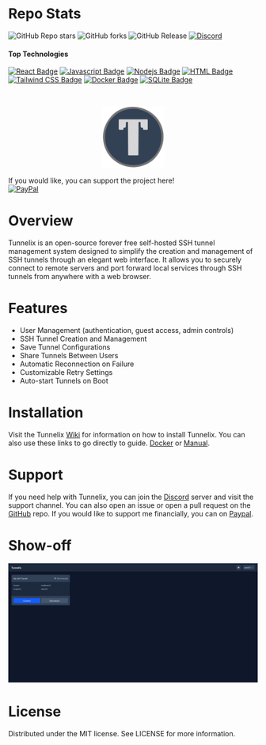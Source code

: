 # Repo Stats
![GitHub Repo stars](https://img.shields.io/github/stars/LukeGus/Tunnelix?style=flat&label=Stars)
![GitHub forks](https://img.shields.io/github/forks/LukeGus/Tunnelix?style=flat&label=Forks)
![GitHub Release](https://img.shields.io/github/v/release/LukeGus/Tunnelix?style=flat&label=Release)
<a href="https://discord.gg/jVQGdvHDrf"><img alt="Discord" src="https://img.shields.io/discord/1347374268253470720"></a>
#### Top Technologies
[![React Badge](https://img.shields.io/badge/-React-61DBFB?style=flat-square&labelColor=black&logo=react&logoColor=61DBFB)](#)
[![Javascript Badge](https://img.shields.io/badge/-Javascript-F0DB4F?style=flat-square&labelColor=black&logo=javascript&logoColor=F0DB4F)](#)
[![Nodejs Badge](https://img.shields.io/badge/-Nodejs-3C873A?style=flat-square&labelColor=black&logo=node.js&logoColor=3C873A)](#)
[![HTML Badge](https://img.shields.io/badge/-HTML-E34F26?style=flat-square&labelColor=black&logo=html5&logoColor=E34F26)](#)
[![Tailwind CSS Badge](https://img.shields.io/badge/-TailwindCSS-38B2AC?style=flat-square&labelColor=black&logo=tailwindcss&logoColor=38B2AC)](#)
[![Docker Badge](https://img.shields.io/badge/-Docker-2496ED?style=flat-square&labelColor=black&logo=docker&logoColor=2496ED)](#)
[![SQLite Badge](https://img.shields.io/badge/SQLite-07405E?style=flat-square&labelColor=black&logo=sqlite&logoColor=white)](#)


<br />
<p align="center">
  <a href="https://github.com/LukeGus/Tunnelix">
    <img alt="Tunnelix Banner" src=./public/favicon.svg style="width: 125px; height: auto;">  </a>
</p>

If you would like, you can support the project here!\
[![PayPal](https://img.shields.io/badge/PayPal-00457C?style=for-the-badge&logo=paypal&logoColor=white)](https://paypal.me/LukeGustafson803)

# Overview
Tunnelix is an open-source forever free self-hosted SSH tunnel management system designed to simplify the creation and management of SSH tunnels through an elegant web interface. It allows you to securely connect to remote servers and port forward local services through SSH tunnels from anywhere with a web browser.

# Features
- User Management (authentication, guest access, admin controls)
- SSH Tunnel Creation and Management
- Save Tunnel Configurations
- Share Tunnels Between Users
- Automatic Reconnection on Failure
- Customizable Retry Settings
- Auto-start Tunnels on Boot

# Installation
Visit the Tunnelix [Wiki](https://github.com/LukeGus/Tunnelix/wiki) for information on how to install Tunnelix. You can also use these links to go directly to guide. [Docker](https://github.com/LukeGus/Tunnelix/wiki/Docker) or [Manual](https://github.com/LukeGus/Tunnelix/wiki/Manual).

# Support
If you need help with Tunnelix, you can join the [Discord](https://discord.gg/jVQGdvHDrf) server and visit the support channel. You can also open an issue or open a pull request on the [GitHub](https://github.com/LukeGus/Tunnelix/issues) repo. If you would like to support me financially, you can on [Paypal](https://paypal.me/LukeGustafson803).

# Show-off

![Demo Image](repo-images/DemoImage1.png)

# License
Distributed under the MIT license. See LICENSE for more information.
